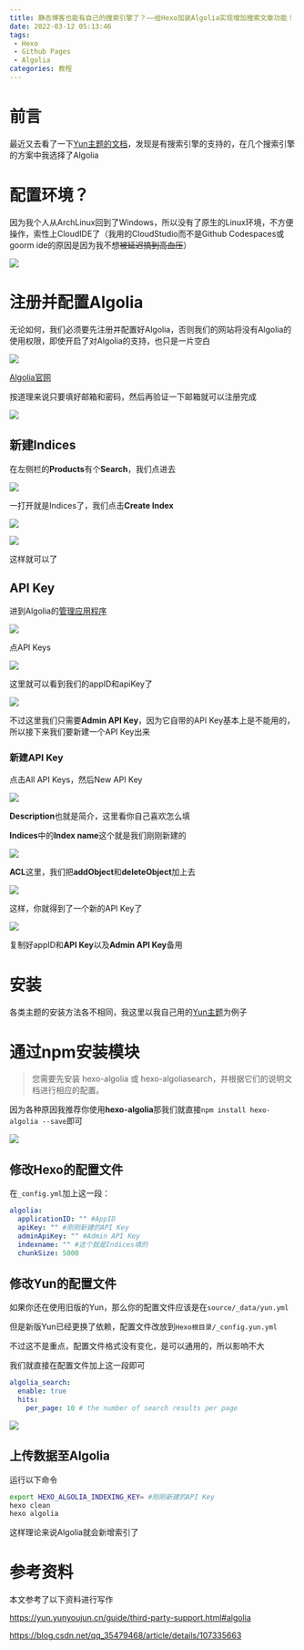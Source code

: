 ```yaml
---
title: 静态博客也能有自己的搜索引擎了？——给Hexo加装Algolia实现增加搜索文章功能！
date: 2022-03-12 05:13:46
tags: 
 - Hexo
 - Github Pages
 - Algolia
categories: 教程
---
```


# 前言

最近又去看了一下[Yun主题的文档](https://yun.yunyoujun.cn/guide/third-party-support.html#algolia)，发现是有搜索引擎的支持的，在几个搜索引擎的方案中我选择了Algolia

# 配置环境？

因为我个人从ArchLinux回到了Windows，所以没有了原生的Linux环境，不方便操作，索性上CloudIDE了（我用的CloudStudio而不是Github Codespaces或goorm ide的原因是因为我不想~~被延迟搞到高血压~~）

![](https://pic.lanta.cyou/img/20220312051255.png)

# 注册并配置Algolia

无论如何，我们必须要先注册并配置好Algolia，否则我们的网站将没有Algolia的使用权限，即使开启了对Algolia的支持，也只是一片空白

![](https://pic.lanta.cyou/img/20220312230356.png)

[Algolia官网](https://www.algolia.com/)

按道理来说只要填好邮箱和密码，然后再验证一下邮箱就可以注册完成

![](https://pic.lanta.cyou/img/20220312230814.png)

## 新建Indices

在左侧栏的**Products**有个**Search**，我们点进去

![](https://pic.lanta.cyou/img/20220313001226.png)

一打开就是Indices了，我们点击**Create Index**

![](https://pic.lanta.cyou/img/20220313001245.png)

![](https://pic.lanta.cyou/img/20220313001318.png)

这样就可以了

## API Key
进到Algolia的[管理应用程序](https://www.algolia.com/account/applications)

![](https://pic.lanta.cyou/img/20220312232432.png)

点API Keys

![](https://pic.lanta.cyou/img/20220312232519.png)

这里就可以看到我们的appID和apiKey了

![](https://pic.lanta.cyou/img/20220312232628.png)

不过这里我们只需要**Admin API Key**，因为它自带的API Key基本上是不能用的，所以接下来我们要新建一个API Key出来

### 新建API Key

点击All API Keys，然后New API Key

![](https://pic.lanta.cyou/img/20220312235151.png)

**Description**也就是简介，这里看你自己喜欢怎么填

**Indices**中的**Index name**这个就是我们刚刚新建的

![](https://pic.lanta.cyou/img/20220313000048.png)

**ACL**这里，我们把**addObject**和**deleteObject**加上去

![](https://pic.lanta.cyou/img/20220312235608.png)

这样，你就得到了一个新的API Key了

![](https://pic.lanta.cyou/img/20220313000211.png)

复制好appID和**API Key**以及**Admin API Key**备用

# 安装

各类主题的安装方法各不相同，我这里以我自己用的[Yun主题](https://github.com/YunYouJun/hexo-theme-yun)为例子

# 通过npm安装模块

> 您需要先安装 hexo-algolia 或 hexo-algoliasearch，并根据它们的说明文档进行相应的配置。

因为各种原因我推荐你使用**hexo-algolia**那我们就直接`npm install hexo-algolia --save`即可

![](https://pic.lanta.cyou/img/20220312225250.png)

## 修改Hexo的配置文件

在`_config.yml`加上这一段：

```yaml
algolia:
  applicationID: "" #AppID
  apiKey: "" #刚刚新建的API Key
  adminApiKey: "" #Admin API Key
  indexname: "" #这个就是Indices填的
  chunkSize: 5000
```

## 修改Yun的配置文件

如果你还在使用旧版的Yun，那么你的配置文件应该是在`source/_data/yun.yml`

但是新版Yun已经更换了依赖，配置文件改放到`Hexo根目录/_config.yun.yml`

不过这不是重点，配置文件格式没有变化，是可以通用的，所以影响不大

我们就直接在配置文件加上这一段即可

```yaml
algolia_search:
  enable: true
  hits:
    per_page: 10 # the number of search results per page
```

![](https://pic.lanta.cyou/img/20220312230011.png)

## 上传数据至Algolia

运行以下命令

```bash
export HEXO_ALGOLIA_INDEXING_KEY= #刚刚新建的API Key
hexo clean
hexo algolia
```

这样理论来说Algolia就会新增索引了

# 参考资料
本文参考了以下资料进行写作

https://yun.yunyoujun.cn/guide/third-party-support.html#algolia

https://blog.csdn.net/qq_35479468/article/details/107335663